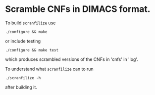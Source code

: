 Scramble CNFs in DIMACS format.
==================================================================

To build `scranfilize` use

  `./configure && make`

or include testing

  `./configure && make test`

which produces scrambled versions of the CNFs in 'cnfs' in 'log'.

To understand what `scranfilize` can to run

  `./scranfilize -h`

after building it.
